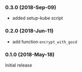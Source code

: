 ### 0.3.0 (2018-Sep-09)

 * added setup-kube script

### 0.2.0 (2018-Jun-11)

* add function `encrypt_with_gocd`

### 0.1.0 (2018-May-18)

Initial release
